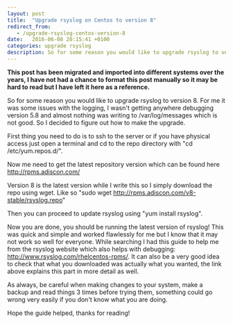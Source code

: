 ```yaml
---
layout: post
title:  "Upgrade rsyslog on Centos to version 8"
redirect_from:
   - /upgrade-rsyslog-centos-version-8
date:   2016-06-08 20:15:41 +0100
categories: upgrade rsyslog
description: So for some reason you would like to upgrade rsyslog to version 8. For me it was some issues with the logging, I wasn't getting anywhere debugging version 5.8 and almost nothing was writing to /var/lo...
---
```


**This post has been migrated and imported into different systems over the years, I have not had a chance to format this post manually so it may be hard to read but I have left it here as a reference.**

So for some reason you would like to upgrade rsyslog to version 8. For me it was some issues with the logging, I wasn't getting anywhere debugging version 5.8 and almost nothing was writing to /var/log/messages which is not good. So I decided to figure out how to make the upgrade.  
  
 First thing you need to do is to ssh to the server or if you have physical access just open a terminal and cd to the repo directory with "cd /etc/yum.repos.d/".  
  
 Now me need to get the latest repository version which can be found here <http://rpms.adiscon.com/>  
  
 Version 8 is the latest version while I write this so I simply download the repo using wget. Like so "sudo wget http://rpms.adiscon.com/v8-stable/rsyslog.repo"  
  
 Then you can proceed to update rsyslog using "yum install rsyslog".  
  
 Now you are done, you should be running the latest version of rsyslog! This was quick and simple and worked flawlessly for me but I know that it may not work so well for everyone. While searching I had this guide to help me from the rsyslog website which also helps with debugging: <http://www.rsyslog.com/rhelcentos-rpms/>. It can also be a very good idea to check that what you downloaded was actually what you wanted, the link above explains this part in more detail as well.  
  
 As always, be careful when making changes to your system, make a backup and read things 3 times before trying them, something could go wrong very easily if you don't know what you are doing.  
  
 Hope the guide helped, thanks for reading!